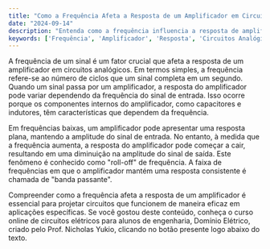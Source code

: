 ```yaml
---
title: "Como a Frequência Afeta a Resposta de um Amplificador em Circuitos Analógicos?"
date: "2024-09-14"
description: "Entenda como a frequência influencia a resposta de amplificadores em circuitos analógicos e sua importância no desempenho do sistema."
keywords: ['Frequência', 'Amplificador', 'Resposta', 'Circuitos Analógicos']
---
```


A frequência de um sinal é um fator crucial que afeta a resposta de um amplificador em circuitos analógicos. Em termos simples, a frequência refere-se ao número de ciclos que um sinal completa em um segundo. Quando um sinal passa por um amplificador, a resposta do amplificador pode variar dependendo da frequência do sinal de entrada. Isso ocorre porque os componentes internos do amplificador, como capacitores e indutores, têm características que dependem da frequência.

Em frequências baixas, um amplificador pode apresentar uma resposta plana, mantendo a amplitude do sinal de entrada. No entanto, à medida que a frequência aumenta, a resposta do amplificador pode começar a cair, resultando em uma diminuição na amplitude do sinal de saída. Este fenômeno é conhecido como "roll-off" de frequência. A faixa de frequências em que o amplificador mantém uma resposta consistente é chamada de "banda passante".

Compreender como a frequência afeta a resposta de um amplificador é essencial para projetar circuitos que funcionem de maneira eficaz em aplicações específicas. Se você gostou deste conteúdo, conheça o curso online de circuitos elétricos para alunos de engenharia, Domínio Elétrico, criado pelo Prof. Nicholas Yukio, clicando no botão presente logo abaixo do texto.